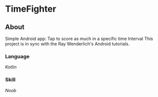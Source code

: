 # TimeFighter

## About

Simple Android app: Tap to score as much in a specific time Interval
This project is in sync with the Ray Wenderlich's Android tutorials. 

### Language
_Kotlin_
### Skill
_Noob_
